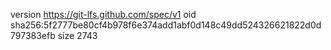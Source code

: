 version https://git-lfs.github.com/spec/v1
oid sha256:5f2777be80cf4b978f6e374add1abf0d148c49dd524326621822d0d797383efb
size 2743
